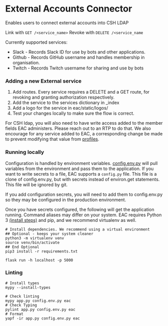 # External Accounts Connector

Enables users to connect external accounts into CSH LDAP

Link with `GET /<service_name>`
Revoke with `DELETE /<service_name`

Currently supported services:
 * Slack - Records Slack ID for use by bots and other applications.
 * Github - Records GitHub username and handles membership in organisation.
 * Twitch - Records Twitch username for sharing and use by bots

### Adding a new External service
 1. Add routes. Every service requires a DELETE and a GET route, for revoking and granting authorization respectively. 
 2. Add the service to the services dictionary in \_index
 3. Add a logo for the service in eac/static/logos/
 4. Test your changes locally to make sure the flow is correct.

For CSH ldap, you will also need to have write access added to the member fields EAC administers. Please reach out to an RTP to do that. We also encourage for any service added to EAC, a corresponding change be made to prevent modifying that value from [profiles](https://github.com/ComputerScienceHouse/profiles).

### Running locally
Configuration is handled by environment variables. [config.env.py](./config.env.py) will pull variables from the environment and pass them to the application. If you want to write secrets to a file, EAC supports a `config.py` file. This file is a clone of config.env.py, but with secrets instead of environ.get statements. This file will be ignored by git.

If you add configuration secrets, you will need to add them to config.env.py so they may be configured in the production environment.

Once you have secrets configured, the following will get the application running. Command aliases may differ on your system. EAC requires Python 3 [(install steps)](https://docs.python-guide.org/starting/installation/) and pip, and we recommend virtualenv as well.

 ```
# Install dependencies. We recommend using a virtual environment
## Optional - keeps your system cleaner
python3 -m virtualenv venv
source venv/bin/activate
## End Optional
pip3 install -r requirements.txt

flask run -h localhost -p 5000
 ```

### Linting
 ```
# Install types
mypy --install-types

# Check linting
mypy app.py config.env.py eac
# Check Typing
pylint app.py config.env.py eac
# Format
yapf -ir app.py config.env.py eac
 ```
